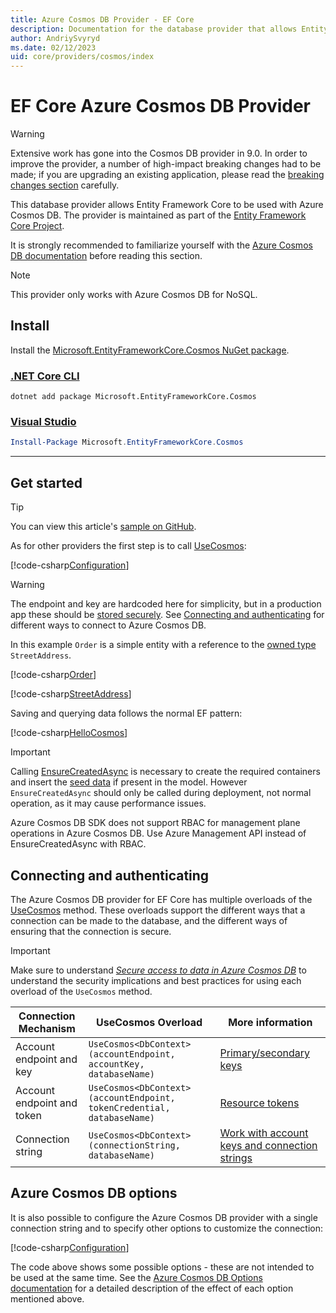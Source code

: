 ```yaml
---
title: Azure Cosmos DB Provider - EF Core
description: Documentation for the database provider that allows Entity Framework Core to be used with Azure Cosmos DB.
author: AndriySvyryd
ms.date: 02/12/2023
uid: core/providers/cosmos/index
---
```

# EF Core Azure Cosmos DB Provider

> [!WARNING]
> Extensive work has gone into the Cosmos DB provider in 9.0. In order to improve the provider, a number of high-impact breaking changes had to be made; if you are upgrading an existing application, please read the [breaking changes section](xref:core/what-is-new/ef-core-9.0/breaking-changes#cosmos-breaking-changes) carefully.

This database provider allows Entity Framework Core to be used with Azure Cosmos DB. The provider is maintained as part of the [Entity Framework Core Project](https://github.com/dotnet/efcore).

It is strongly recommended to familiarize yourself with the [Azure Cosmos DB documentation](/azure/cosmos-db/introduction) before reading this section.

> [!NOTE]
> This provider only works with Azure Cosmos DB for NoSQL.

## Install

Install the [Microsoft.EntityFrameworkCore.Cosmos NuGet package](https://www.nuget.org/packages/Microsoft.EntityFrameworkCore.Cosmos/).

### [.NET Core CLI](#tab/dotnet-core-cli)

```dotnetcli
dotnet add package Microsoft.EntityFrameworkCore.Cosmos
```

### [Visual Studio](#tab/vs)

```powershell
Install-Package Microsoft.EntityFrameworkCore.Cosmos
```

***

## Get started

> [!TIP]
> You can view this article's [sample on GitHub](https://github.com/dotnet/EntityFramework.Docs/tree/main/samples/core/Cosmos).

As for other providers the first step is to call [UseCosmos](/dotnet/api/Microsoft.EntityFrameworkCore.CosmosDbContextOptionsExtensions.UseCosmos):

[!code-csharp[Configuration](../../../../samples/core/Cosmos/ModelBuilding/OrderContext.cs?name=Configuration)]

> [!WARNING]
> The endpoint and key are hardcoded here for simplicity, but in a production app these should be [stored securely](/aspnet/core/security/app-secrets#secret-manager). See [Connecting and authenticating](xref:core/providers/cosmos/index#connecting-and-authenticating) for different ways to connect to Azure Cosmos DB.

In this example `Order` is a simple entity with a reference to the [owned type](xref:core/modeling/owned-entities) `StreetAddress`.

[!code-csharp[Order](../../../../samples/core/Cosmos/ModelBuilding/Order.cs?name=Order)]

[!code-csharp[StreetAddress](../../../../samples/core/Cosmos/ModelBuilding/StreetAddress.cs?name=StreetAddress)]

Saving and querying data follows the normal EF pattern:

[!code-csharp[HelloCosmos](../../../../samples/core/Cosmos/ModelBuilding/Sample.cs?name=HelloCosmos)]

> [!IMPORTANT]
> Calling [EnsureCreatedAsync](/dotnet/api/Microsoft.EntityFrameworkCore.Storage.IDatabaseCreator.EnsureCreatedAsync) is necessary to create the required containers and insert the [seed data](xref:core/modeling/data-seeding) if present in the model. However `EnsureCreatedAsync` should only be called during deployment, not normal operation, as it may cause performance issues.
>
> Azure Cosmos DB SDK does not support RBAC for management plane operations in Azure Cosmos DB. Use Azure Management API instead of EnsureCreatedAsync with RBAC.

## Connecting and authenticating

The Azure Cosmos DB provider for EF Core has multiple overloads of the [UseCosmos](/dotnet/api/Microsoft.EntityFrameworkCore.CosmosDbContextOptionsExtensions.UseCosmos) method. These overloads support the different ways that a connection can be made to the database, and the different ways of ensuring that the connection is secure.

> [!IMPORTANT]
> Make sure to understand [_Secure access to data in Azure Cosmos DB_](/azure/cosmos-db/secure-access-to-data) to understand the security implications and best practices for using each overload of the `UseCosmos` method.

| Connection Mechanism       | UseCosmos Overload                                                     | More information                                                                          |
|----------------------------|------------------------------------------------------------------------|-------------------------------------------------------------------------------------------|
| Account endpoint and key   | `UseCosmos<DbContext>(accountEndpoint, accountKey, databaseName)`      | [Primary/secondary keys](/azure/cosmos-db/secure-access-to-data#primary-keys)             |
| Account endpoint and token | `UseCosmos<DbContext>(accountEndpoint, tokenCredential, databaseName)` | [Resource tokens](/azure/cosmos-db/secure-access-to-data#primary-keys)                    |
| Connection string          | `UseCosmos<DbContext>(connectionString, databaseName)`                 | [Work with account keys and connection strings](/azure/cosmos-db/scripts/cli/common/keys) |

## Azure Cosmos DB options

It is also possible to configure the Azure Cosmos DB provider with a single connection string and to specify other options to customize the connection:

[!code-csharp[Configuration](../../../../samples/core/Cosmos/ModelBuilding/OptionsContext.cs?name=Configuration)]

The code above shows some possible options - these are not intended to be used at the same time. See the [Azure Cosmos DB Options documentation](/dotnet/api/microsoft.azure.cosmos.cosmosclientoptions) for a detailed description of the effect of each option mentioned above.
